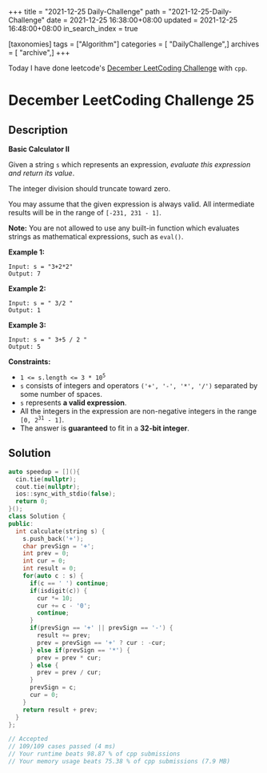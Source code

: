 +++
title = "2021-12-25 Daily-Challenge"
path = "2021-12-25-Daily-Challenge"
date = 2021-12-25 16:38:00+08:00
updated = 2021-12-25 16:48:00+08:00
in_search_index = true

[taxonomies]
tags = ["Algorithm"]
categories = [ "DailyChallenge",]
archives = [ "archive",]
+++

Today I have done leetcode's [December LeetCoding Challenge](https://leetcode.com/problems/basic-calculator-ii/) with `cpp`.

<!-- more -->

# December LeetCoding Challenge 25

## Description

**Basic Calculator II**

Given a string `s` which represents an expression, *evaluate this expression and return its value*. 

The integer division should truncate toward zero.

You may assume that the given expression is always valid. All intermediate results will be in the range of `[-231, 231 - 1]`.

**Note:** You are not allowed to use any built-in function which evaluates strings as mathematical expressions, such as `eval()`.

 

**Example 1:**

```
Input: s = "3+2*2"
Output: 7
```

**Example 2:**

```
Input: s = " 3/2 "
Output: 1
```

**Example 3:**

```
Input: s = " 3+5 / 2 "
Output: 5
```

 

**Constraints:**

<ul>
	<li><code>1 &lt;= s.length &lt;= 3 * 10<sup>5</sup></code></li>
	<li><code>s</code> consists of integers and operators <code>(&#39;+&#39;, &#39;-&#39;, &#39;*&#39;, &#39;/&#39;)</code> separated by some number of spaces.</li>
	<li><code>s</code> represents <strong>a valid expression</strong>.</li>
	<li>All the integers in the expression are non-negative integers in the range <code>[0, 2<sup>31</sup> - 1]</code>.</li>
	<li>The answer is <strong>guaranteed</strong> to fit in a <strong>32-bit integer</strong>.</li>
</ul>

## Solution

``` cpp
auto speedup = [](){
  cin.tie(nullptr);
  cout.tie(nullptr);
  ios::sync_with_stdio(false);
  return 0;
}();
class Solution {
public:
  int calculate(string s) {
    s.push_back('+');
    char prevSign = '+';
    int prev = 0;
    int cur = 0;
    int result = 0;
    for(auto c : s) {
      if(c == ' ') continue;
      if(isdigit(c)) {
        cur *= 10;
        cur += c - '0';
        continue;
      }
      if(prevSign == '+' || prevSign == '-') {
        result += prev;
        prev = prevSign == '+' ? cur : -cur;
      } else if(prevSign == '*') {
        prev = prev * cur;
      } else {
        prev = prev / cur;
      }
      prevSign = c;
      cur = 0;
    }
    return result + prev;
  }
};

// Accepted
// 109/109 cases passed (4 ms)
// Your runtime beats 98.87 % of cpp submissions
// Your memory usage beats 75.38 % of cpp submissions (7.9 MB)
```
